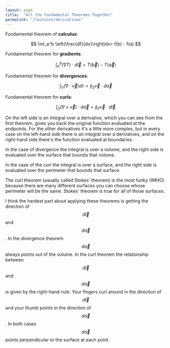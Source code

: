 ```yaml
---
layout: page
title:  "All the Fundamental Theorems Together"
permalink: "/lectures/derivatives"
---
```


Fundamental theorem of **calculus**:

$$
\int_a^b \left(\frac{df}{dx}\right)dx= f(b) - f(a)
$$

Fundamental theorem for **gradients**:

$$
\int_a^b (\nabla T)\cdot d\vec{l} = T(\vec{b}) - T(\vec{a})
$$

Fundamental theorem for **divergences**:

$$
\int_V (\nabla \cdot \vec{v})d\tau = \oint_S \vec{v}\cdot d\vec{a}
$$

Fundamental theorem for **curls**:

$$
\int_S (\nabla \times \vec{v})\cdot d\vec{a} = \oint_P \vec{v} \cdot d\vec{l}
$$

On the left side is an integral over a derivative, which you can see from the
first theorem, gives you back the original function evaluated at the endpoints.
For the other derivatives it's a little more complex, but in every case
on the left-hand side there is an integral over a derivatives, and on the right-hand side there's the function evaluated at boundaries.

In the case of divergence the integral is over a volume, and the right side
is evaluated over the surface that bounds that volume.

In the case of the curl the integral is over a surface, and the right side
is evaluated over the perimeter that bounds that surface.

The curl theorem (usually called Stokes' theorem) is the most funky (IMHO) 
because there are many different surfaces you can choose whose perimeter
will be the same. Stokes' theorem is true for all of those surfaces.

I think the hardest part about applying these theorems is getting
the direction of $$d\vec{l}$$ and $$d\vec{a}$$.  In the divergence
theorem $$d\vec{a}$$ always points _out_ of the volume. In the curl theorem
the relationship between $$d\vec{l}$$ and $$d\vec{a}$$ is given by the
right-hand-rule. Your fingers curl around in the direction of $$d\vec{l}$$
and your thumb points in the direction of $$d\vec{a}$$. In both cases
$$d\vec{a}$$ points perpendicular to the surface at each point.
